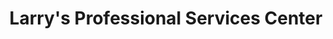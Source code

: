 ---
title: "Larry's Professional Services Center"
url: /camden/larrys-professional-services-center/
shop: car repair
---
